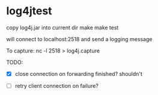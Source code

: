 log4jtest
=========

copy log4j.jar into current dir
make
make test

will connect to localhost:2518 and send a logging message

To capture: nc -l 2518 > log4j.capture

TODO:
* [x] close connection on forwarding finished? shouldn't
* [ ] retry client connection on failure?

